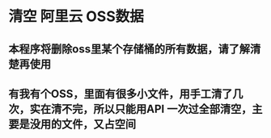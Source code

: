 # 清空 阿里云 OSS数据
## 本程序将删除oss里某个存储桶的所有数据，请了解清楚再使用
## 有我有个OSS，里面有很多小文件，用手工清了几次，实在清不完，所以只能用API 一次过全部清空，主要是没用的文件，又占空间 